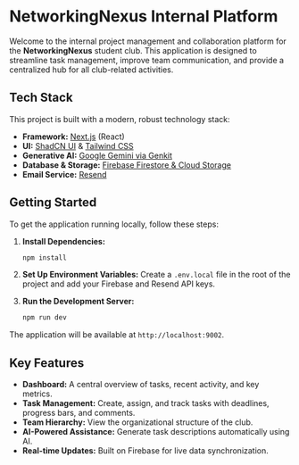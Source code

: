 
# NetworkingNexus Internal Platform

Welcome to the internal project management and collaboration platform for the **NetworkingNexus** student club. This application is designed to streamline task management, improve team communication, and provide a centralized hub for all club-related activities.

## Tech Stack

This project is built with a modern, robust technology stack:

- **Framework:** [Next.js](https://nextjs.org/) (React)
- **UI:** [ShadCN UI](https://ui.shadcn.com/) & [Tailwind CSS](https://tailwindcss.com/)
- **Generative AI:** [Google Gemini via Genkit](https://firebase.google.com/docs/genkit)
- **Database & Storage:** [Firebase Firestore & Cloud Storage](https://firebase.google.com/)
- **Email Service:** [Resend](https://resend.com/)

## Getting Started

To get the application running locally, follow these steps:

1.  **Install Dependencies:**
    ```bash
    npm install
    ```

2.  **Set Up Environment Variables:**
    Create a `.env.local` file in the root of the project and add your Firebase and Resend API keys.

3.  **Run the Development Server:**
    ```bash
    npm run dev
    ```

The application will be available at `http://localhost:9002`.

## Key Features

- **Dashboard:** A central overview of tasks, recent activity, and key metrics.
- **Task Management:** Create, assign, and track tasks with deadlines, progress bars, and comments.
- **Team Hierarchy:** View the organizational structure of the club.
- **AI-Powered Assistance:** Generate task descriptions automatically using AI.
- **Real-time Updates:** Built on Firebase for live data synchronization.